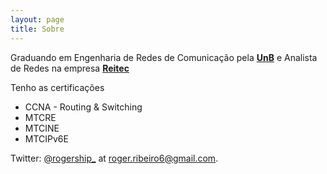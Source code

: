 ```yaml
---
layout: page
title: Sobre
---
```


Graduando em Engenharia de Redes de Comunicação pela <a href="http://unb.br">**UnB**</a> e
Analista de Redes na empresa <a href="http://reitec.net.br"> **Reitec**</a>


Tenho as certificações
- CCNA - Routing & Switching
- MTCRE
- MTCINE
- MTCIPv6E





Twitter: [@rogership_](http://twitter.com/rogership_)
at [roger.ribeiro6@gmail.com](mailto:roger.ribeiro6@gmail.com).
